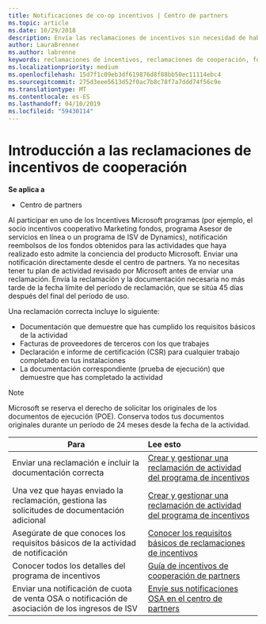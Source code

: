 ```yaml
---
title: Notificaciones de co-op incentivos | Centro de partners
ms.topic: article
ms.date: 10/29/2018
description: Envía las reclamaciones de incentivos sin necesidad de haber revisado antes tu plan de actividad.
author: LauraBrenner
ms.author: labrenne
keywords: reclamaciones de incentivos, reclamaciones de cooperación, fondos de cooperación
ms.localizationpriority: medium
ms.openlocfilehash: 15d7f1c09eb3df619876d8f88bb50ec11114ebc4
ms.sourcegitcommit: 275d3eee5613d52f0ac7b8c78f7a7ddd74f56c9e
ms.translationtype: MT
ms.contentlocale: es-ES
ms.lasthandoff: 04/10/2019
ms.locfileid: "59430114"
---
```

# <a name="incentives-co-op-claims-overview"></a>Introducción a las reclamaciones de incentivos de cooperación

**Se aplica a**

- Centro de partners

Al participar en uno de los Incentives Microsoft programas (por ejemplo, el socio incentivos cooperativo Marketing fondos, programa Asesor de servicios en línea o un programa de ISV de Dynamics), notificación reembolsos de los fondos obtenidos para las actividades que haya realizado esto admite la conciencia del producto Microsoft. Enviar una notificación directamente desde el centro de partners. Ya no necesitas tener tu plan de actividad revisado por Microsoft antes de enviar una reclamación. Envía la reclamación y la documentación necesaria no más tarde de la fecha límite del período de reclamación, que se sitúa 45 días después del final del período de uso. 

Una reclamación correcta incluye lo siguiente:

- Documentación que demuestre que has cumplido los requisitos básicos de la actividad
- Facturas de proveedores de terceros con los que trabajes
- Declaración e informe de certificación (CSR) para cualquier trabajo completado en tus instalaciones
- La documentación correspondiente (prueba de ejecución) que demuestre que has completado la actividad 

>[!NOTE]
>Microsoft se reserva el derecho de solicitar los originales de los documentos de ejecución (POE). Conserva todos tus documentos originales durante un período de 24 meses desde la fecha de la actividad. 

|**Para**   |**Lee esto**   |
|-----------------|:--------------------------------------|
|Enviar una reclamación e incluir la documentación correcta|[Crear y gestionar una reclamación de actividad del programa de incentivos](create-incentives-claims.md)|
|Una vez que hayas enviado la reclamación, gestiona las solicitudes de documentación adicional|[Crear y gestionar una reclamación de actividad del programa de incentivos](create-incentives-claims.md)  |
|Asegúrate de que conoces los requisitos básicos de la actividad de notificación|[Conocer los requisitos básicos de reclamaciones de incentivos](core-requirements.md)   |
|Conocer todos los detalles del programa de incentivos|[Guía de incentivos de cooperación de partners](https://assets.microsoft.com/coop-guidebook.pdf)
|Enviar una notificación de cuota de venta OSA o notificación de asociación de los ingresos de ISV |[Envíe sus notificaciones OSA en el centro de partners](submit-osa-claim.md)|
                                                                                 
                                   